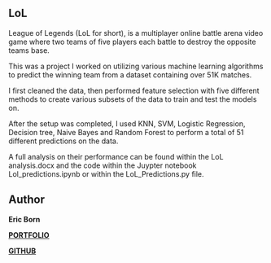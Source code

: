 ## LoL

League of Legends (LoL for short), is a multiplayer online battle arena video game where two teams of five players each battle to destroy the opposite teams base.

This was a project I worked on utilizing various machine learning algorithms to predict the winning team from a dataset containing over 51K matches.

I first cleaned the data, then performed feature selection with five different methods to create various subsets of the data to train and test the models on.

After the setup was completed, I used KNN, SVM, Logistic Regression, Decision tree, Naive Bayes and Random Forest to perform a total of 51 different predictions on the data.

A full analysis on their performance can be found within the LoL analysis.docx and the code within the Juypter notebook Lol_predictions.ipynb or within the LoL_Predictions.py file.

## Author
**Eric Born**

[**PORTFOLIO**](https://ericborn.github.io)

[**GITHUB**](https://github.com/ericborn)
